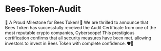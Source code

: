 # Bees-Token-Audit
🌟 A Proud Milestone for Bees Token! 🌟  We are thrilled to announce that Bees Token has successfully received the Audit Certificate from one of the most reputable crypto companies, Cyberscope! This prestigious certification confirms that all security measures have been met, allowing investors to invest in Bees Token with complete confidence. 🛡️💎
